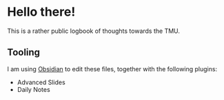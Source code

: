 # Hello there!

This is a rather public logbook of thoughts towards the TMU.

## Tooling
I am using [Obsidian](https://obsidian.md) to edit these files, together with the following plugins:
- Advanced Slides
- Daily Notes